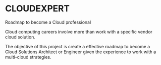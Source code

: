 # CLOUDEXPERT
Roadmap to become a Cloud professional

Cloud computing careers involve more than work with a specific vendor cloud solution.

The objective of this project is create a effective roadmap to become a Cloud Solutions Architect or Engineer given the experience to work  with a multi-cloud strategies.




